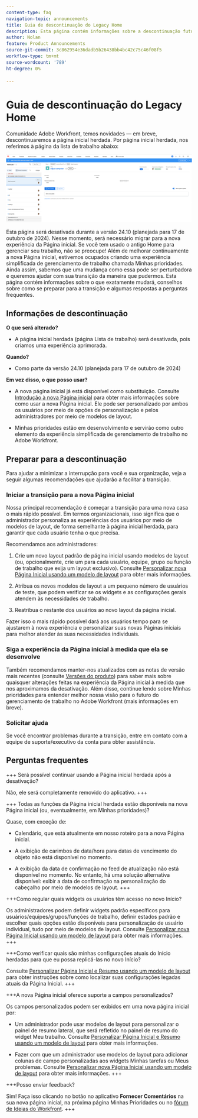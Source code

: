 ```yaml
---
content-type: faq
navigation-topic: announcements
title: Guia de descontinuação do Legacy Home
description: Esta página contém informações sobre a descontinuação futura da Página inicial herdada.
author: Nolan
feature: Product Announcements
source-git-commit: 3c862954e36dadb5b26438bb4bc42c75c46f08f5
workflow-type: tm+mt
source-wordcount: '789'
ht-degree: 0%

---
```


# Guia de descontinuação do Legacy Home

Comunidade Adobe Workfront, temos novidades — em breve, descontinuaremos a página inicial herdada. Por página inicial herdada, nos referimos à página da lista de trabalho abaixo:

![](assets/legacy-home-worklist-view.png)

Esta página será desativada durante a versão 24.10 (planejada para 17 de outubro de 2024). Nesse momento, será necessário migrar para a nova experiência da Página inicial. Se você tem usado o antigo Home para gerenciar seu trabalho, não se preocupe! Além de melhorar continuamente a nova Página inicial, estivemos ocupados criando uma experiência simplificada de gerenciamento de trabalho chamada Minhas prioridades.
Ainda assim, sabemos que uma mudança como essa pode ser perturbadora e queremos ajudar com sua transição da maneira que pudermos. Esta página contém informações sobre o que exatamente mudará, conselhos sobre como se preparar para a transição e algumas respostas a perguntas frequentes.

## Informações de descontinuação

**O que será alterado?**

* A página inicial herdada (página Lista de trabalho) será desativada, pois criamos uma experiência aprimorada.

**Quando?**

* Como parte da versão 24.10 (planejada para 17 de outubro de 2024)

**Em vez disso, o que posso usar?**

* A nova página inicial já está disponível como substituição. Consulte [Introdução à nova Página inicial](/help/quicksilver/workfront-basics/using-home/new-home/get-started-with-new-home.md) para obter mais informações sobre como usar a nova Página inicial. Ele pode ser personalizado por ambos os usuários por meio de opções de personalização e pelos administradores por meio de modelos de layout.

* Minhas prioridades estão em desenvolvimento e servirão como outro elemento da experiência simplificada de gerenciamento de trabalho no Adobe Workfront.

## Preparar para a descontinuação

Para ajudar a minimizar a interrupção para você e sua organização, veja a seguir algumas recomendações que ajudarão a facilitar a transição.

### Iniciar a transição para a nova Página inicial

Nossa principal recomendação é começar a transição para uma nova casa o mais rápido possível. Em termos organizacionais, isso significa que o administrador personaliza as experiências dos usuários por meio de modelos de layout, de forma semelhante à página inicial herdada, para garantir que cada usuário tenha o que precisa.

Recomendamos aos administradores:

1. Crie um novo layout padrão de página inicial usando modelos de layout (ou, opcionalmente, crie um para cada usuário, equipe, grupo ou função de trabalho que exija um layout exclusivo). Consulte [Personalizar nova Página Inicial usando um modelo de layout](/help/quicksilver/administration-and-setup/customize-workfront/use-layout-templates/customize-new-home-layout-template.md) para obter mais informações.

1. Atribua os novos modelos de layout a um pequeno número de usuários de teste, que podem verificar se os widgets e as configurações gerais atendem às necessidades de trabalho.

1. Reatribua o restante dos usuários ao novo layout da página inicial.

Fazer isso o mais rápido possível dará aos usuários tempo para se ajustarem à nova experiência e personalizar suas novas Páginas iniciais para melhor atender às suas necessidades individuais.

### Siga a experiência da Página inicial à medida que ela se desenvolve

Também recomendamos manter-nos atualizados com as notas de versão mais recentes (consulte [Versões do produto](/help/quicksilver/product-announcements/product-releases/product-releases.md)) para saber mais sobre quaisquer alterações feitas na experiência da Página inicial à medida que nos aproximamos da desativação. Além disso, continue lendo sobre Minhas prioridades para entender melhor nossa visão para o futuro do gerenciamento de trabalho no Adobe Workfront (mais informações em breve).

### Solicitar ajuda

Se você encontrar problemas durante a transição, entre em contato com a equipe de suporte/executivo da conta para obter assistência.

## Perguntas frequentes

+++ Será possível continuar usando a Página inicial herdada após a desativação?

Não, ele será completamente removido do aplicativo.
+++

+++ Todas as funções da Página inicial herdada estão disponíveis na nova Página inicial (ou, eventualmente, em Minhas prioridades)?

Quase, com exceção de:

* Calendário, que está atualmente em nosso roteiro para a nova Página inicial.

* A exibição de carimbos de data/hora para datas de vencimento do objeto não está disponível no momento.

* A exibição da data de confirmação no feed de atualização não está disponível no momento. No entanto, há uma solução alternativa disponível: exibir a data de confirmação na personalização do cabeçalho por meio de modelos de layout.
+++

+++Como regular quais widgets os usuários têm acesso no novo Início?

Os administradores podem definir widgets padrão específicos para usuários/equipes/grupos/funções de trabalho, definir estados padrão e escolher quais opções estão disponíveis para personalização de usuário individual, tudo por meio de modelos de layout. Consulte [Personalizar nova Página Inicial usando um modelo de layout](/help/quicksilver/administration-and-setup/customize-workfront/use-layout-templates/customize-new-home-layout-template.md) para obter mais informações.
+++

+++Como verificar quais são minhas configurações atuais do Início herdadas para que eu possa replicá-las no novo Início?

Consulte [Personalizar Página Inicial e Resumo usando um modelo de layout](/help/quicksilver/administration-and-setup/customize-workfront/use-layout-templates/customize-home-summary-layout-template.md) para obter instruções sobre como localizar suas configurações legadas atuais da Página Inicial.
+++

+++A nova Página inicial oferece suporte a campos personalizados?

Os campos personalizados podem ser exibidos em uma nova página inicial por:

* Um administrador pode usar modelos de layout para personalizar o painel de resumo lateral, que será refletido no painel de resumo do widget Meu trabalho. Consulte [Personalizar Página Inicial e Resumo usando um modelo de layout](/help/quicksilver/administration-and-setup/customize-workfront/use-layout-templates/customize-home-summary-layout-template.md) para obter mais informações.

* Fazer com que um administrador use modelos de layout para adicionar colunas de campo personalizadas aos widgets Minhas tarefas ou Meus problemas. Consulte [Personalizar nova Página Inicial usando um modelo de layout](/help/quicksilver/administration-and-setup/customize-workfront/use-layout-templates/customize-new-home-layout-template.md) para obter mais informações.
+++

+++Posso enviar feedback?

Sim! Faça isso clicando no botão no aplicativo **Fornecer Comentários** na sua nova página inicial, na próxima página Minhas Prioridades ou no [fórum de Ideias do Workfront](https://experienceleaguecommunities.adobe.com/t5/workfront-ideas/idb-p/workfront-ideas).
+++